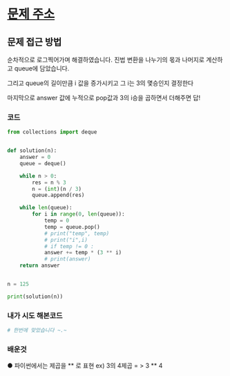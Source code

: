 # [문제 주소](https://programmers.co.kr/learn/courses/30/lessons/68935)

## 문제 접근 방법

순차적으로 로그찍어가며 해결하였습니다. 진법 변환을 나누기의 몫과 나머지로 계산하고 queue에 담았습니다. 

그리고 queue의 길이만큼 i 값을 증가시키고 그 i는 3의 몇승인지 결정한다 

마지막으로 answer 값에 누적으로 pop값과 3의 i승을 곱하면서 더해주면 답!




### 코드

```python
from collections import deque


def solution(n):
    answer = 0
    queue = deque()

    while n > 0:
        res = n % 3
        n = (int)(n / 3)
        queue.append(res)

    while len(queue):
        for i in range(0, len(queue)):
            temp = 0
            temp = queue.pop()
            # print("temp", temp)
            # print("i",i)
            # if temp != 0 :
            answer += temp * (3 ** i)
            # print(answer)
    return answer


n = 125

print(solution(n))

```

### 내가 시도 해본코드 

```python
# 한번에 맞았습니다 ~.~
```

### 배운것

● 파이썬에서는 제곱을 ** 로 표현 ex) 3의 4제곱 = > 3 ** 4

